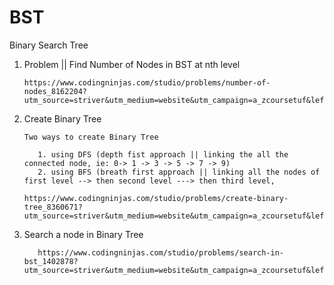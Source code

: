 # BST
Binary Search Tree


1. Problem || Find Number of Nodes in BST at nth level


       https://www.codingninjas.com/studio/problems/number-of-nodes_8162204?utm_source=striver&utm_medium=website&utm_campaign=a_zcoursetuf&leftPanelTab=1&count=25&page=1&search=&sort_entity=order&sort_order=ASC

2. Create Binary Tree

       Two ways to create Binary Tree

          1. using DFS (depth fist approach || linking the all the connected node, ie: 0-> 1 -> 3 -> 5 -> 7 -> 9)
          2. using BFS (breath first approach || linking all the nodes of first level --> then second level ---> then third level, 

       https://www.codingninjas.com/studio/problems/create-binary-tree_8360671?utm_source=striver&utm_medium=website&utm_campaign=a_zcoursetuf&leftPanelTab=1

3. Search a node in Binary Tree

          https://www.codingninjas.com/studio/problems/search-in-bst_1402878?utm_source=striver&utm_medium=website&utm_campaign=a_zcoursetuf&leftPanelTab=1 
